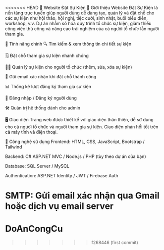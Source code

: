 <<<<<<< HEAD
🎉 Website Đặt Sự Kiện
📝 Giới thiệu
Website Đặt Sự Kiện là nền tảng trực tuyến giúp người dùng dễ dàng tạo, quản lý và đặt chỗ cho các sự kiện như hội thảo, hội nghị, tiệc cưới, sinh nhật, buổi biểu diễn, workshop, v.v. Dự án nhằm số hóa quy trình tổ chức sự kiện, giảm thiểu công việc thủ công và nâng cao trải nghiệm của cả người tổ chức lẫn người tham gia.

🚀 Tính năng chính
🔍 Tìm kiếm & xem thông tin chi tiết sự kiện

🗓 Đặt chỗ tham gia sự kiện nhanh chóng

🧑‍💼 Quản lý sự kiện cho người tổ chức (thêm, sửa, xóa sự kiện)

📩 Gửi email xác nhận khi đặt chỗ thành công

📊 Thống kê lượt đăng ký tham gia sự kiện

🔐 Đăng nhập / Đăng ký người dùng

🛠 Quản trị hệ thống dành cho admin

🖥️ Giao diện
Trang web được thiết kế với giao diện thân thiện, dễ sử dụng cho cả người tổ chức và người tham gia sự kiện. Giao diện phản hồi tốt trên cả máy tính và điện thoại.

🧱 Công nghệ sử dụng
Frontend: HTML, CSS, JavaScript, Bootstrap / Tailwind

Backend: C# ASP.NET MVC / Node.js / PHP (tùy theo dự án của bạn)

Database: SQL Server / MySQL

Authentication: ASP.NET Identity / JWT / Firebase Auth

SMTP: Gửi email xác nhận qua Gmail hoặc dịch vụ email server
=======
# DoAnCongCu
>>>>>>> f268446 (first commit)
